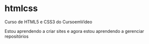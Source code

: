 # htmlcss
 Curso de HTML5 e CSS3 do CursoemVídeo

Estou aprendendo a criar sites e agora estou aprendendo a gerenciar repositórios
